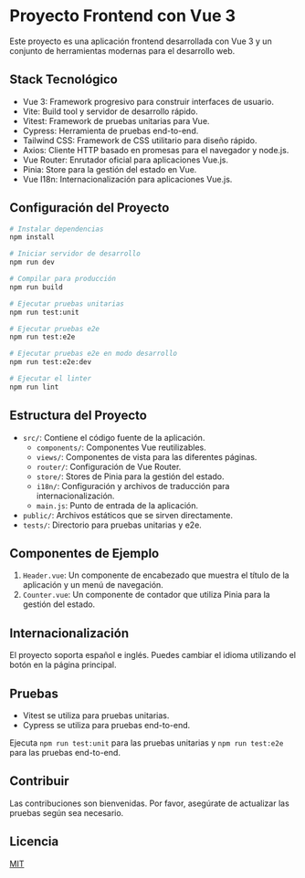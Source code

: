 # Proyecto Frontend con Vue 3

Este proyecto es una aplicación frontend desarrollada con Vue 3 y un conjunto de herramientas modernas para el desarrollo web.

## Stack Tecnológico

- Vue 3: Framework progresivo para construir interfaces de usuario.
- Vite: Build tool y servidor de desarrollo rápido.
- Vitest: Framework de pruebas unitarias para Vue.
- Cypress: Herramienta de pruebas end-to-end.
- Tailwind CSS: Framework de CSS utilitario para diseño rápido.
- Axios: Cliente HTTP basado en promesas para el navegador y node.js.
- Vue Router: Enrutador oficial para aplicaciones Vue.js.
- Pinia: Store para la gestión del estado en Vue.
- Vue I18n: Internacionalización para aplicaciones Vue.js.

## Configuración del Proyecto

```bash
# Instalar dependencias
npm install

# Iniciar servidor de desarrollo
npm run dev

# Compilar para producción
npm run build

# Ejecutar pruebas unitarias
npm run test:unit

# Ejecutar pruebas e2e
npm run test:e2e

# Ejecutar pruebas e2e en modo desarrollo
npm run test:e2e:dev

# Ejecutar el linter
npm run lint
```

## Estructura del Proyecto

- `src/`: Contiene el código fuente de la aplicación.
  - `components/`: Componentes Vue reutilizables.
  - `views/`: Componentes de vista para las diferentes páginas.
  - `router/`: Configuración de Vue Router.
  - `store/`: Stores de Pinia para la gestión del estado.
  - `i18n/`: Configuración y archivos de traducción para internacionalización.
  - `main.js`: Punto de entrada de la aplicación.
- `public/`: Archivos estáticos que se sirven directamente.
- `tests/`: Directorio para pruebas unitarias y e2e.

## Componentes de Ejemplo

1. `Header.vue`: Un componente de encabezado que muestra el título de la aplicación y un menú de navegación.
2. `Counter.vue`: Un componente de contador que utiliza Pinia para la gestión del estado.

## Internacionalización

El proyecto soporta español e inglés. Puedes cambiar el idioma utilizando el botón en la página principal.

## Pruebas

- Vitest se utiliza para pruebas unitarias.
- Cypress se utiliza para pruebas end-to-end.

Ejecuta `npm run test:unit` para las pruebas unitarias y `npm run test:e2e` para las pruebas end-to-end.

## Contribuir

Las contribuciones son bienvenidas. Por favor, asegúrate de actualizar las pruebas según sea necesario.

## Licencia

[MIT](https://choosealicense.com/licenses/mit/)